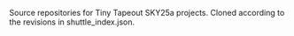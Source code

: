 Source repositories for Tiny Tapeout SKY25a projects. Cloned according to the revisions in shuttle_index.json.
